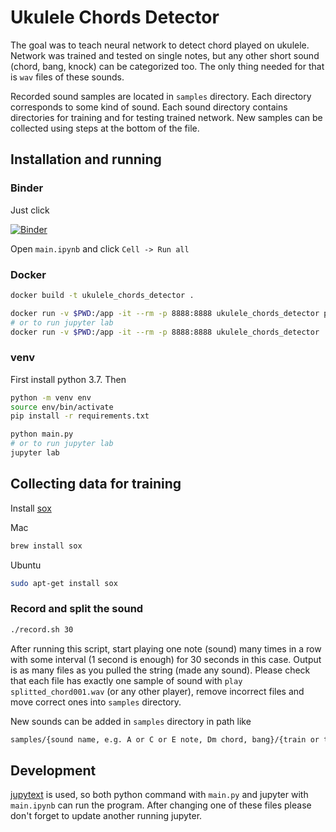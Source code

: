 # Ukulele Chords Detector
The goal was to teach neural network to detect chord played on ukulele. Network was trained and tested on single notes, but any other short sound (chord, bang, knock) can be categorized too. The only thing needed for that is `wav` files of these sounds.

Recorded sound samples are located in `samples` directory. Each directory corresponds to some kind of sound. Each sound directory contains directories for training and for testing trained network. New samples can be collected using steps at the bottom of the file.

## Installation and running
### Binder
Just click

[![Binder](https://mybinder.org/badge_logo.svg)](https://mybinder.org/v2/gh/alexander-rykhlitskiy/ukulele_chords_detector/master)

Open `main.ipynb` and click `Cell -> Run all`

### Docker
```bash
docker build -t ukulele_chords_detector .

docker run -v $PWD:/app -it --rm -p 8888:8888 ukulele_chords_detector python main.py
# or to run jupyter lab
docker run -v $PWD:/app -it --rm -p 8888:8888 ukulele_chords_detector
```

### venv
First install python 3.7. Then
```bash
python -m venv env
source env/bin/activate
pip install -r requirements.txt

python main.py
# or to run jupyter lab
jupyter lab
```
## Collecting data for training
Install [sox](http://sox.sourceforge.net/)

Mac
```bash
brew install sox
```

Ubuntu
```bash
sudo apt-get install sox
```

### Record and split the sound
```bash
./record.sh 30
```
 After running this script, start playing one note (sound) many times in a row with some interval (1 second is enough) for 30 seconds in this case. Output is as many files as you pulled the string (made any sound). Please check that each file has exactly one sample of sound with `play splitted_chord001.wav` (or any other player), remove incorrect files and move correct ones into `samples` directory.

 New sounds can be added in `samples` directory in path like
 ```bash
 samples/{sound name, e.g. A or C or E note, Dm chord, bang}/{train or test}/{anything (e.g. number of recording)}/*.wav
 ```

## Development
[jupytext](https://github.com/mwouts/jupytext) is used, so both python command with `main.py` and jupyter with `main.ipynb` can run the program. After changing one of these files please don't forget to update another running jupyter.
